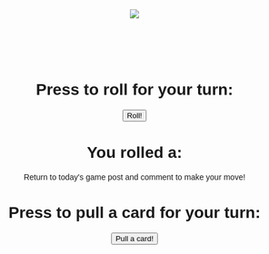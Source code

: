 
<html>
<head>
	<style>
	p {font-family: Arial, Helvetica, sans-serif;}
	h1 {font-family: Arial, Helvetica, sans-serif;}
	</style>
</head>
<body>

<!-- Edited code to make it suitable for Honeywood Forest -->
<center>
	<img src="https://files.peakd.com/file/peakd-hive/justatouchfey/3HMqsZhy-honeywood_small_header.png">
<h1>&nbsp;</h1>
<h1>Press to roll for your turn:</h1>

<button onclick="myD6()">Roll!</button>
<p></p>
<h1>You rolled a:</h1>
<p id="d6"></p>

<p>Return to today's game post and comment to make your move!</p>

<script>
function myD6() {
  var x = document.getElementById("d6")
  x.innerHTML = Math.floor((Math.random() * 6) + 1);
}
</script>
<p></p>
<h1>Press to pull a card for your turn:</h1>
<button onclick="myItem()">Pull a card!</button>

<script>
function myItem() {
var myArray = [
  "You found berries!",
  "You found nuts!",
  "You found roots!",
  "You found a fish!",
  "You found a honeycomb!",
  "You found insects!",
  "You found some meat!",
  "You found some mushrooms!",
  "You found berries!",
  "You found nuts!",
  "You found roots!",
  "You found a fish!",
  "You found a honeycomb!",
  "You found insects!",
  "You found some meat!",
  "You found some mushrooms!",
  "You found berries!",
  "You found nuts!",
  "You found roots!",
  "You found a fish!",
  "You found a honeycomb!",
  "You found insects!",
  "You found some meat!",
  "You found some mushrooms!",
  "You found a flute! Pick a bear to put to sleep for one turn!",
  "You found some water! Drink and add +1 to your next roll!",
  "You found some water! Drink and add +1 to your next roll!",
  "You found some water! Drink and add +1 to your next roll!",
  "You found some water! Drink and add +1 to your next roll!",
  "You found a PAL token!",
  "You found 10 DEC tokens!",
  "You found a HIVE token!",
  "You found a BEE token!"
  "You found 0.5 LEO token!"
  "You found a DEIA token!"
  "You found 10 SIM tokens!"
  "You found 10 NEOXAG tokens!"
  "You heard something in the trees! Move backwards 1 space!",
  "You heard something in the trees! Move backwards 1 space!",
  "You heard something in the trees! Move backwards 1 space!",
  "You heard something in the trees! Move backwards 1 space!"
];

var randomItem = myArray[Math.floor(Math.random()*myArray.length)];
alert(randomItem);
}
</script>
</center>
</body>
</html>
